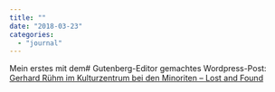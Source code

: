 ```yaml
---
title: ""
date: "2018-03-23"
categories: 
  - "journal"
---
```


Mein erstes mit dem# Gutenberg-Editor gemachtes Wordpress-Post: [Gerhard Rühm im Kulturzentrum bei den Minoriten – Lost and Found](https://wittenbrink.net/lostandfound/gerhard-ruehm-im-kulturzentrum-bei-den-minoriten/)
